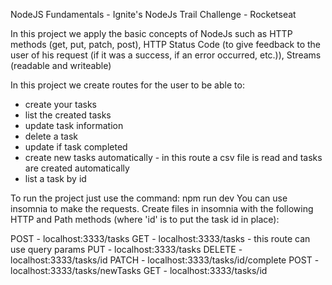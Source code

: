 NodeJS Fundamentals - Ignite's NodeJs Trail Challenge - Rocketseat

In this project we apply the basic concepts of NodeJs such as HTTP methods (get, put, patch, post), HTTP Status Code (to give feedback to the user of his request (if it was a success, if an error occurred, etc.)), Streams (readable and writeable)

In this project we create routes for the user to be able to:

- create your tasks
- list the created tasks
- update task information
- delete a task
- update if task completed
- create new tasks automatically - in this route a csv file is read and tasks are created automatically
- list a task by id

To run the project just use the command: npm run dev
You can use insomnia to make the requests. Create files in insomnia with the following HTTP and Path methods (where 'id' is to put the task id in place):

POST - localhost:3333/tasks
GET - localhost:3333/tasks - this route can use query params
PUT - localhost:3333/tasks
DELETE - localhost:3333/tasks/id
PATCH - localhost:3333/tasks/id/complete
POST - localhost:3333/tasks/newTasks
GET - localhost:3333/tasks/id
